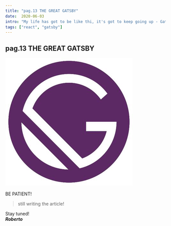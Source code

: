 ```yaml
---
title: "pag.13 THE GREAT GATSBY"
date:  2020-06-03
intro: "My life has got to be like thi, it's got to keep going up - Gatsby"
tags: ["react", "gatsby"]
---
```


## pag.13 THE GREAT GATSBY

![gatsby](../images/bloggatsby.jpg)

BE PATIENT!

> still writing the article!

Stay tuned!  
***Roberto***
